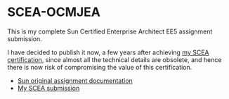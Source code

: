 # SCEA-OCMJEA
This is my complete Sun Certified Enterprise Architect EE5 assignment submission.

I have decided to publish it now, a few years after achieving [my SCEA certification](https://www.youracclaim.com/badges/1add221c-dc18-4f4e-9dd1-3c73b95cfbf8), since almost all the technical details are obsolete, and hence there is now risk of compromising the value of this certification.

* [Sun original assignment documentation](https://rawgit.com/idelvall/SCEA-OCMJEA/master/scea-SR1825921/Assignment/1.htm)
* [My SCEA submission](https://rawgit.com/idelvall/SCEA-OCMJEA/master/scea-SR1825921/index.html)
